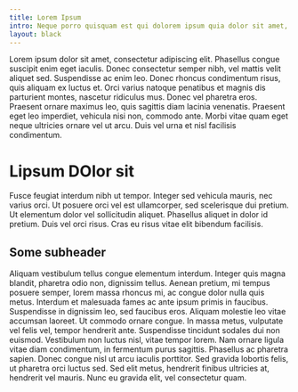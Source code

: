 ```yaml
---
title: Lorem Ipsum
intro: Neque porro quisquam est qui dolorem ipsum quia dolor sit amet, consectetur, adipisci velit
layout: black
---
```


Lorem ipsum dolor sit amet, consectetur adipiscing elit. Phasellus congue suscipit enim eget iaculis. Donec consectetur semper nibh, vel mattis velit aliquet sed. Suspendisse ac enim leo. Donec rhoncus condimentum risus, quis aliquam ex luctus et. Orci varius natoque penatibus et magnis dis parturient montes, nascetur ridiculus mus. Donec vel pharetra eros. Praesent ornare maximus leo, quis sagittis diam lacinia venenatis. Praesent eget leo imperdiet, vehicula nisi non, commodo ante. Morbi vitae quam eget neque ultricies ornare vel ut arcu. Duis vel urna et nisl facilisis condimentum.

# Lipsum DOlor sit

Fusce feugiat interdum nibh ut tempor. Integer sed vehicula mauris, nec varius orci. Ut posuere orci vel est ullamcorper, sed scelerisque dui pretium. Ut elementum dolor vel sollicitudin aliquet. Phasellus aliquet in dolor id pretium. Duis vel orci risus. Cras eu risus vitae elit bibendum facilisis.

## Some subheader

Aliquam vestibulum tellus congue elementum interdum. Integer quis magna blandit, pharetra odio non, dignissim tellus. Aenean pretium, mi tempus posuere semper, lorem massa rhoncus mi, ac congue dolor nulla quis metus. Interdum et malesuada fames ac ante ipsum primis in faucibus. Suspendisse in dignissim leo, sed faucibus eros. Aliquam molestie leo vitae accumsan laoreet. Ut commodo ornare congue. In massa metus, vulputate vel felis vel, tempor hendrerit ante. Suspendisse tincidunt sodales dui non euismod. Vestibulum non luctus nisl, vitae tempor lorem. Nam ornare ligula vitae diam condimentum, in fermentum purus sagittis. Phasellus ac pharetra sapien. Donec congue nisl ut arcu iaculis porttitor. Sed gravida lobortis felis, ut pharetra orci luctus sed. Sed elit metus, hendrerit finibus ultricies at, hendrerit vel mauris. Nunc eu gravida elit, vel consectetur quam.
